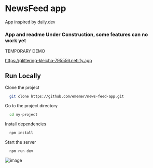 
# NewsFeed app 

App inspired by daily.dev

### App and readme Under Construction, some features can no work yet

TEMPORARY DEMO

https://glittering-kleicha-795556.netlify.app


## Run Locally

Clone the project

```bash
  git clone https://github.com/ememer/news-feed-app.git
```

Go to the project directory

```bash
  cd my-project
```

Install dependencies

```bash
  npm install
```

Start the server

```bash
  npm run dev
```

![image](https://user-images.githubusercontent.com/46853050/209478992-21820ccb-ae96-44ad-9e06-2cc306109d9c.png)
